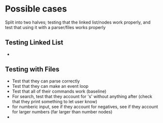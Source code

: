 # Possible cases

Split into two halves; testing that the linked list/nodes work properly, and test that using it with a parser/files works properly

## Testing Linked List

*

## Testing with Files

* Test that they can parse correctly
* Test that they can make an event loop
* Test that all of their commands work (baseline)
* For search, test that they account for 's' without anything after (check that they print something to let user know)
* for numberic input, see if they account for negatives, see if they account for larger numbers (far larger than number nodes)
* 

